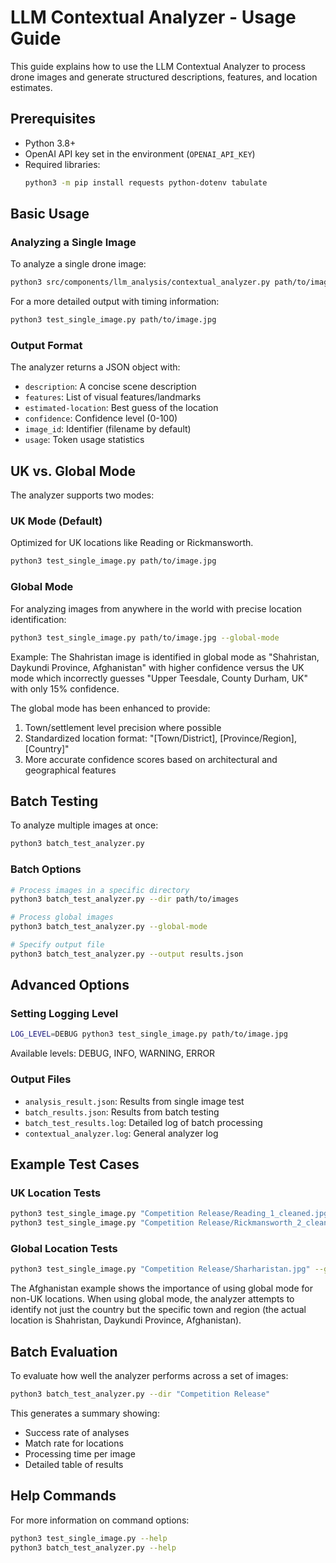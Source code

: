 # LLM Contextual Analyzer - Usage Guide

This guide explains how to use the LLM Contextual Analyzer to process drone images and generate structured descriptions, features, and location estimates.

## Prerequisites

- Python 3.8+
- OpenAI API key set in the environment (`OPENAI_API_KEY`)
- Required libraries:
  ```bash
  python3 -m pip install requests python-dotenv tabulate
  ```

## Basic Usage

### Analyzing a Single Image

To analyze a single drone image:

```bash
python3 src/components/llm_analysis/contextual_analyzer.py path/to/image.jpg
```

For a more detailed output with timing information:

```bash
python3 test_single_image.py path/to/image.jpg
```

### Output Format

The analyzer returns a JSON object with:
- `description`: A concise scene description
- `features`: List of visual features/landmarks
- `estimated-location`: Best guess of the location
- `confidence`: Confidence level (0-100)
- `image_id`: Identifier (filename by default)
- `usage`: Token usage statistics

## UK vs. Global Mode

The analyzer supports two modes:

### UK Mode (Default)

Optimized for UK locations like Reading or Rickmansworth.

```bash
python3 test_single_image.py path/to/image.jpg
```

### Global Mode

For analyzing images from anywhere in the world with precise location identification:

```bash
python3 test_single_image.py path/to/image.jpg --global-mode
```

Example: The Shahristan image is identified in global mode as "Shahristan, Daykundi Province, Afghanistan" with higher confidence versus the UK mode which incorrectly guesses "Upper Teesdale, County Durham, UK" with only 15% confidence.

The global mode has been enhanced to provide:
1. Town/settlement level precision where possible
2. Standardized location format: "[Town/District], [Province/Region], [Country]"
3. More accurate confidence scores based on architectural and geographical features

## Batch Testing

To analyze multiple images at once:

```bash
python3 batch_test_analyzer.py
```

### Batch Options

```bash
# Process images in a specific directory
python3 batch_test_analyzer.py --dir path/to/images

# Process global images
python3 batch_test_analyzer.py --global-mode

# Specify output file
python3 batch_test_analyzer.py --output results.json
```

## Advanced Options

### Setting Logging Level

```bash
LOG_LEVEL=DEBUG python3 test_single_image.py path/to/image.jpg
```

Available levels: DEBUG, INFO, WARNING, ERROR

### Output Files

- `analysis_result.json`: Results from single image test
- `batch_results.json`: Results from batch testing
- `batch_test_results.log`: Detailed log of batch processing
- `contextual_analyzer.log`: General analyzer log

## Example Test Cases

### UK Location Tests
```bash
python3 test_single_image.py "Competition Release/Reading_1_cleaned.jpg"
python3 test_single_image.py "Competition Release/Rickmansworth_2_cleaned.jpg"
```

### Global Location Tests
```bash
python3 test_single_image.py "Competition Release/Sharharistan.jpg" --global-mode
```

The Afghanistan example shows the importance of using global mode for non-UK locations. When using global mode, the analyzer attempts to identify not just the country but the specific town and region (the actual location is Shahristan, Daykundi Province, Afghanistan).

## Batch Evaluation

To evaluate how well the analyzer performs across a set of images:

```bash
python3 batch_test_analyzer.py --dir "Competition Release"
```

This generates a summary showing:
- Success rate of analyses
- Match rate for locations
- Processing time per image
- Detailed table of results

## Help Commands

For more information on command options:

```bash
python3 test_single_image.py --help
python3 batch_test_analyzer.py --help
``` 